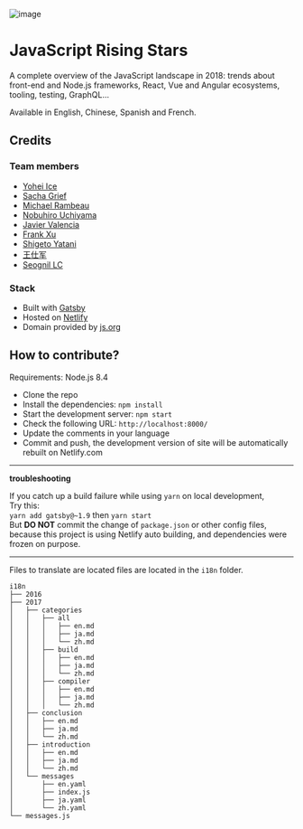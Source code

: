 ![image](https://user-images.githubusercontent.com/5546996/50797441-1db42980-1318-11e9-82f1-5874b32437e3.png)

# JavaScript Rising Stars

A complete overview of the JavaScript landscape in 2018: trends about front-end and Node.js frameworks, React, Vue and Angular ecosystems, tooling, testing, GraphQL...

Available in English, Chinese, Spanish and French.

## Credits

### Team members

* [Yohei Ice](https://github.com/meltedice)
* [Sacha Grief](http://sachagreif.com/)
* [Michael Rambeau](https://michaelrambeau.com)
* [Nobuhiro Uchiyama](https://github.com/azukiwasher)
* [Javier Valencia](http://www.jvalen.com)
* [Frank Xu](https://github.com/frankyxhl)
* [Shigeto Yatani](https://www.facebook.com/vanxx2)
* [王仕军](https://github.com/wangshijun)
* [Seognil LC](https://github.com/seognil)

### Stack

* Built with [Gatsby](https://www.gatsbyjs.org/)
* Hosted on [Netlify](https://www.netlify.com/)
* Domain provided by [js.org](https://dns.js.org/)

## How to contribute?

Requirements: Node.js 8.4

* Clone the repo
* Install the dependencies: `npm install`
* Start the development server: `npm start`
* Check the following URL: `http://localhost:8000/`
* Update the comments in your language
* Commit and push, the development version of site will be automatically rebuilt on Netlify.com

---

**troubleshooting**

If you catch up a build failure while using `yarn` on local development,  
Try this:  
`yarn add gatsby@~1.9` then `yarn start`  
But **DO NOT** commit the change of `package.json` or other config files, because this project is using Netlify auto building, and dependencies were frozen on purpose.

---

Files to translate are located files are located in the `i18n` folder.

```
i18n
├── 2016
├── 2017
│   ├── categories
│   │   ├── all
│   │   │   ├── en.md
│   │   │   ├── ja.md
│   │   │   └── zh.md
│   │   ├── build
│   │   │   ├── en.md
│   │   │   ├── ja.md
│   │   │   └── zh.md
│   │   ├── compiler
│   │   │   ├── en.md
│   │   │   ├── ja.md
│   │   │   └── zh.md
│   ├── conclusion
│   │   ├── en.md
│   │   ├── ja.md
│   │   └── zh.md
│   ├── introduction
│   │   ├── en.md
│   │   ├── ja.md
│   │   └── zh.md
│   └── messages
│       ├── en.yaml
│       ├── index.js
│       ├── ja.yaml
│       └── zh.yaml
└── messages.js
```
